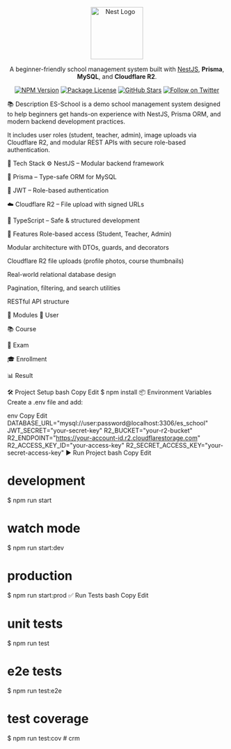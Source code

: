 <p align="center"> <a href="https://nestjs.com/" target="blank"><img src="https://nestjs.com/img/logo-small.svg" width="120" alt="Nest Logo" /></a> </p> <p align="center">A beginner-friendly school management system built with <a href="http://nestjs.com" target="_blank">NestJS</a>, <strong>Prisma</strong>, <strong>MySQL</strong>, and <strong>Cloudflare R2</strong>.</p> <p align="center"> <a href="https://www.npmjs.com/package/cloudflare-r2-kit" target="_blank"><img src="https://img.shields.io/npm/v/cloudflare-r2-kit.svg" alt="NPM Version" /></a> <a href="#" target="_blank"><img src="https://img.shields.io/badge/license-MIT-blue.svg" alt="Package License" /></a> <a href="#" target="_blank"><img src="https://img.shields.io/github/stars/your-username/es-school?style=social" alt="GitHub Stars" /></a> <a href="https://twitter.com/zayedcodes" target="_blank"><img src="https://img.shields.io/twitter/follow/zayedcodes.svg?style=social&label=Follow" alt="Follow on Twitter"></a> </p>
📚 Description
ES-School is a demo school management system designed to help beginners get hands-on experience with NestJS, Prisma ORM, and modern backend development practices.

It includes user roles (student, teacher, admin), image uploads via Cloudflare R2, and modular REST APIs with secure role-based authentication.

🧠 Tech Stack
⚙️ NestJS – Modular backend framework

🧱 Prisma – Type-safe ORM for MySQL

🔐 JWT – Role-based authentication

☁️ Cloudflare R2 – File upload with signed URLs

🧪 TypeScript – Safe & structured development

🧩 Features
Role-based access (Student, Teacher, Admin)

Modular architecture with DTOs, guards, and decorators

Cloudflare R2 file uploads (profile photos, course thumbnails)

Real-world relational database design

Pagination, filtering, and search utilities

RESTful API structure

📁 Modules
👤 User

📚 Course

📝 Exam

🎓 Enrollment

📊 Result

🛠️ Project Setup
bash
Copy
Edit
$ npm install
📦 Environment Variables
Create a .env file and add:

env
Copy
Edit
DATABASE_URL="mysql://user:password@localhost:3306/es_school"
JWT_SECRET="your-secret-key"
R2_BUCKET="your-r2-bucket"
R2_ENDPOINT="https://your-account-id.r2.cloudflarestorage.com"
R2_ACCESS_KEY_ID="your-access-key"
R2_SECRET_ACCESS_KEY="your-secret-access-key"
▶️ Run Project
bash
Copy
Edit

# development

$ npm run start

# watch mode

$ npm run start:dev

# production

$ npm run start:prod
✅ Run Tests
bash
Copy
Edit

# unit tests

$ npm run test

# e2e tests

$ npm run test:e2e

# test coverage

$ npm run test:cov
#   c r m  
 